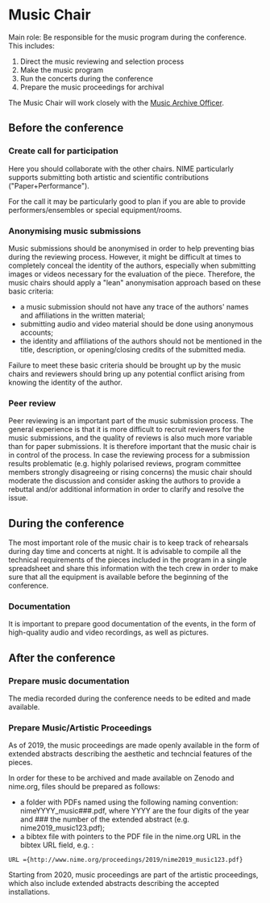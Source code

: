 # Music Chair

Main role: Be responsible for the music program during the conference. This includes:

1. Direct the music reviewing and selection process
2. Make the music program
3. Run the concerts during the conference
4. Prepare the music proceedings for archival

The Music Chair will work closely with the [Music Archive Officer](../Officers/music_proceedings.md).


## Before the conference


### Create call for participation

Here you should collaborate with the other chairs. NIME particularly supports submitting both artistic and scientific contributions ("Paper+Performance").

For the call it may be particularly good to plan if you are able to provide performers/ensembles or special equipment/rooms.

### Anonymising music submissions

Music submissions should be anonymised in order to help preventing bias during the reviewing process. However, it might be difficult at times to completely conceal the identity of the authors, especially when submitting images or videos necessary for the evaluation of the piece. Therefore, the music chairs should apply a "lean" anonymisation approach based on these basic criteria:

- a music submission should not have any trace of the authors' names and affiliations in the written material;
- submitting audio and video material should be done using anonymous accounts;
- the identity and affiliations of the authors should not be mentioned in the title, description, or opening/closing credits of the submitted media.

Failure to meet these basic criteria should be brought up by the music chairs and reviewers should bring up any potential conflict arising from knowing the identity of the author.

### Peer review

Peer reviewing is an important part of the music submission process. The general experience is that it is more difficult to recruit reviewers for the music submissions, and the quality of reviews is also much more variable than for paper submissions. It is therefore important that the music chair is in control of the process. In case the reviewing process for a submission results problematic (e.g. highly polarised reviews, program committee members strongly disagreeing or rising concerns) the music chair should moderate the discussion and consider asking the authors to provide a rebuttal and/or additional information in order to clarify and resolve the issue.

## During the conference

The most important role of the music chair is to keep track of rehearsals during day time and concerts at night. It is advisable to compile all the technical requirements of the pieces included in the program in a single spreadsheet and share this information with the tech crew in order to make sure that all the equipment is available before the beginning of the conference.


### Documentation

It is important to prepare good documentation of the events, in the form of high-quality audio and video recordings, as well as pictures.


## After the conference



### Prepare music documentation

The media recorded during the conference needs to be edited and made available.

### Prepare Music/Artistic Proceedings

As of 2019, the music proceedings are made openly available in the form of extended abstracts describing the aesthetic and techncial features of the pieces.

In order for these to be archived and made available on Zenodo and nime.org, files should be prepared as follows:

- a folder with PDFs named using the following naming convention: nimeYYYY_music###.pdf, where YYYY are the four digits of the year and ### the number of the extended abstract (e.g. nime2019_music123.pdf);
- a bibtex file with pointers to the PDF file in the nime.org URL in the bibtex URL field, e.g. :
```
URL ={http://www.nime.org/proceedings/2019/nime2019_music123.pdf}
```
Starting from 2020, music proceedings are part of the artistic proceedings, which also include extended abstracts describing the accepted installations.
